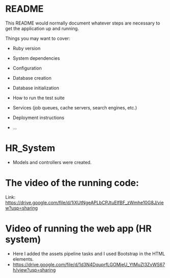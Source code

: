 # README

This README would normally document whatever steps are necessary to get the
application up and running.

Things you may want to cover:

* Ruby version

* System dependencies

* Configuration

* Database creation

* Database initialization

* How to run the test suite

* Services (job queues, cache servers, search engines, etc.)

* Deployment instructions

* ...
# HR_System
* Models and controllers were created. 
# The video of the running code:
Link: https://drive.google.com/file/d/1iXUtNgeAPLbCPJtuEIfBF_zWmhe10G8J/view?usp=sharing

# Video of running the web app (HR system)
* Here I added the assets pipeline tasks and I used Bootstrap in the HTML elements.
* https://drive.google.com/file/d/1d3N4DquprfLGOMjeU_YtMuZl3ZvWS67h/view?usp=sharing
